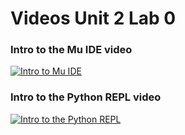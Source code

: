 # Videos Unit 2 Lab 0

### Intro to the Mu IDE video

[![Intro to Mu IDE](https://img.youtube.com/vi/VUtwTGILvWs/default.jpg)](https://youtu.be/VUtwTGILvWs)


### Intro to the Python REPL video

[![Intro to the Python REPL](https://img.youtube.com/vi/TldOloVYLok/default.jpg)](https://youtu.be/TldOloVYLok)

